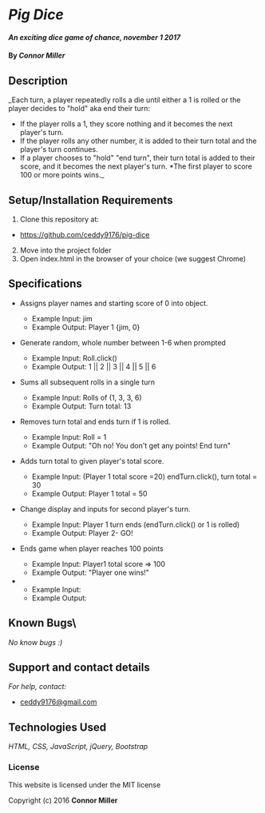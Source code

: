 # _Pig Dice_

#### _An exciting dice game of chance, november 1 2017_

#### By _**Connor Miller**_

## Description

_Each turn, a player repeatedly rolls a die until either a 1 is rolled or the player decides to "hold" aka end their turn:

* If the player rolls a 1, they score nothing and it becomes the next player's turn.
* If the player rolls any other number, it is added to their turn total and the player's turn continues.
* If a player chooses to "hold" "end turn", their turn total is added to their score, and it becomes the next player's turn.
*The first player to score 100 or more points wins._

## Setup/Installation Requirements

1. Clone this repository at:
  * https://github.com/ceddy9176/pig-dice
2. Move into the project folder
3. Open index.html in the browser of your choice (we suggest Chrome)

## Specifications

* Assigns player names and starting score of 0 into object.
  * Example Input: jim
  * Example Output: Player 1 {jim, 0}

* Generate random, whole number between 1-6 when prompted
  * Example Input: Roll.click()
  * Example Output: 1 || 2 || 3 || 4 || 5 || 6

* Sums all subsequent rolls in a single turn
  * Example Input: Rolls of (1, 3, 3, 6)
  * Example Output: Turn total: 13

* Removes turn total and ends turn if 1 is rolled.
  * Example Input: Roll = 1
  * Example Output: "Oh no! You don't get any points! End turn"

* Adds turn total to given player's total score.
  * Example Input: (Player 1 total score =20) endTurn.click(), turn total = 30
  * Example Output: Player 1 total = 50

* Change display and inputs for second player's turn.
  * Example Input: Player 1 turn ends (endTurn.click() or 1 is rolled)
  * Example Output: Player 2- GO!

* Ends game when player reaches 100 points
  * Example Input: Player1 total score => 100
  * Example Output: "Player one wins!"

*
  * Example Input:
  * Example Output:


## Known Bugs\

_No know bugs :)_

## Support and contact details

_For help, contact:_
* [ceddy9176@gmail.com](mailto:ceddy9176@gmail.com)


## Technologies Used

_HTML, CSS, JavaScript, jQuery, Bootstrap_

### License

This website is licensed under the MIT license

Copyright (c) 2016 **Connor Miller**

